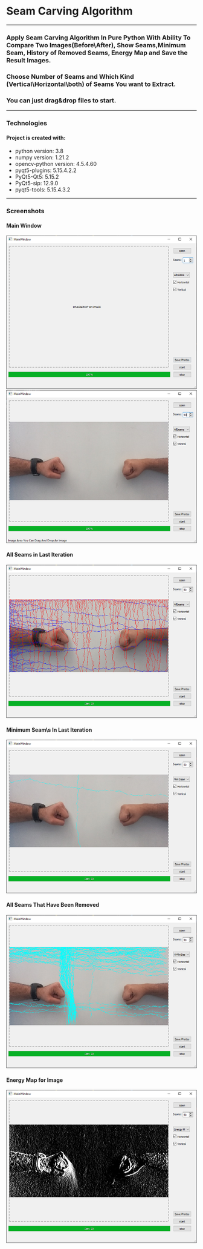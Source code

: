 # Seam Carving Algorithm
___
### Apply Seam Carving Algorithm In Pure Python With Ability To Compare Two Images(Before\After), Show Seams,Minimum Seam, History of Removed Seams, Energy Map and Save the Result Images.
### Choose Number of Seams and Which Kind (Vertical\Horizontal\both) of Seams You want to Extract.
### You can just drag&drop files to start.
___
### Technologies
#### Project is created with:
* python version: 3.8
* numpy version: 1.21.2
* opencv-python version: 4.5.4.60
* pyqt5-plugins: 5.15.4.2.2
* PyQt5-Qt5: 5.15.2
* PyQt5-sip: 12.9.0
* pyqt5-tools: 5.15.4.3.2
___
### Screenshots
#### Main Window

![Main](ScreenShots/Main.png)
![Lunch](ScreenShots/Lunch.png)

#### All Seams in Last Iteration
![AllSeams](ScreenShots/AllSeams.png)
#### Minimum Seam\s In Last Iteration
![MiniSeam](ScreenShots/MiniSeam.png)
#### All Seams That Have Been Removed 
![HistorySeams](ScreenShots/RemoveSeams.png)
#### Energy Map for Image 
![EnergyMap](ScreenShots/EnergyMap.png)

